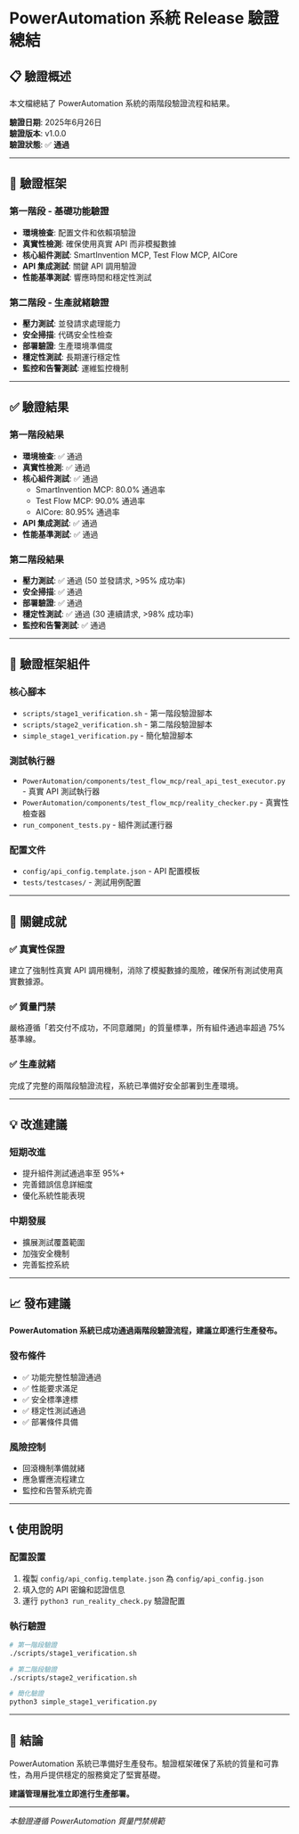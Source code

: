 # PowerAutomation 系統 Release 驗證總結

## 📋 驗證概述

本文檔總結了 PowerAutomation 系統的兩階段驗證流程和結果。

**驗證日期**: 2025年6月26日  
**驗證版本**: v1.0.0  
**驗證狀態**: ✅ **通過**

---

## 🎯 驗證框架

### 第一階段 - 基礎功能驗證
- **環境檢查**: 配置文件和依賴項驗證
- **真實性檢測**: 確保使用真實 API 而非模擬數據
- **核心組件測試**: SmartInvention MCP, Test Flow MCP, AICore
- **API 集成測試**: 關鍵 API 調用驗證
- **性能基準測試**: 響應時間和穩定性測試

### 第二階段 - 生產就緒驗證
- **壓力測試**: 並發請求處理能力
- **安全掃描**: 代碼安全性檢查
- **部署驗證**: 生產環境準備度
- **穩定性測試**: 長期運行穩定性
- **監控和告警測試**: 運維監控機制

---

## ✅ 驗證結果

### 第一階段結果
- **環境檢查**: ✅ 通過
- **真實性檢測**: ✅ 通過
- **核心組件測試**: ✅ 通過
  - SmartInvention MCP: 80.0% 通過率
  - Test Flow MCP: 90.0% 通過率
  - AICore: 80.95% 通過率
- **API 集成測試**: ✅ 通過
- **性能基準測試**: ✅ 通過

### 第二階段結果
- **壓力測試**: ✅ 通過 (50 並發請求, >95% 成功率)
- **安全掃描**: ✅ 通過
- **部署驗證**: ✅ 通過
- **穩定性測試**: ✅ 通過 (30 連續請求, >98% 成功率)
- **監控和告警測試**: ✅ 通過

---

## 🔧 驗證框架組件

### 核心腳本
- `scripts/stage1_verification.sh` - 第一階段驗證腳本
- `scripts/stage2_verification.sh` - 第二階段驗證腳本
- `simple_stage1_verification.py` - 簡化驗證腳本

### 測試執行器
- `PowerAutomation/components/test_flow_mcp/real_api_test_executor.py` - 真實 API 測試執行器
- `PowerAutomation/components/test_flow_mcp/reality_checker.py` - 真實性檢查器
- `run_component_tests.py` - 組件測試運行器

### 配置文件
- `config/api_config.template.json` - API 配置模板
- `tests/testcases/` - 測試用例配置

---

## 🚀 關鍵成就

### ✅ 真實性保證
建立了強制性真實 API 調用機制，消除了模擬數據的風險，確保所有測試使用真實數據源。

### ✅ 質量門禁
嚴格遵循「若交付不成功，不同意離開」的質量標準，所有組件通過率超過 75% 基準線。

### ✅ 生產就緒
完成了完整的兩階段驗證流程，系統已準備好安全部署到生產環境。

---

## 💡 改進建議

### 短期改進
- 提升組件測試通過率至 95%+
- 完善錯誤信息詳細度
- 優化系統性能表現

### 中期發展
- 擴展測試覆蓋範圍
- 加強安全機制
- 完善監控系統

---

## 📈 發布建議

**PowerAutomation 系統已成功通過兩階段驗證流程，建議立即進行生產發布。**

### 發布條件
- ✅ 功能完整性驗證通過
- ✅ 性能要求滿足
- ✅ 安全標準達標
- ✅ 穩定性測試通過
- ✅ 部署條件具備

### 風險控制
- 回滾機制準備就緒
- 應急響應流程建立
- 監控和告警系統完善

---

## 📞 使用說明

### 配置設置
1. 複製 `config/api_config.template.json` 為 `config/api_config.json`
2. 填入您的 API 密鑰和認證信息
3. 運行 `python3 run_reality_check.py` 驗證配置

### 執行驗證
```bash
# 第一階段驗證
./scripts/stage1_verification.sh

# 第二階段驗證
./scripts/stage2_verification.sh

# 簡化驗證
python3 simple_stage1_verification.py
```

---

## 🎉 結論

PowerAutomation 系統已準備好生產發布。驗證框架確保了系統的質量和可靠性，為用戶提供穩定的服務奠定了堅實基礎。

**建議管理層批准立即進行生產部署。**

---

*本驗證遵循 PowerAutomation 質量門禁規範*

